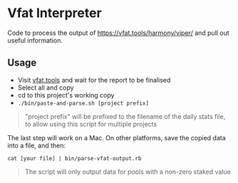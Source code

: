 # Vfat Interpreter

Code to process the output of https://vfat.tools/harmony/viper/ and pull out
useful information.

## Usage

* Visit [vfat.tools](https://vfat.tools/harmony/viper/) and wait for the report to be finalised
* Select all and copy
* cd to this project's working copy
* `./bin/paste-and-parse.sh [project prefix]`

> "project prefix" will be prefixed to the filename of the daily stats file, to allow using this script for multiple projects

The last step will work on a Mac. On other platforms, save the copied data into a file, and then:

```
cat [your file] | bin/parse-vfat-output.rb
```

> The script will only output data for pools with a non-zero staked value
